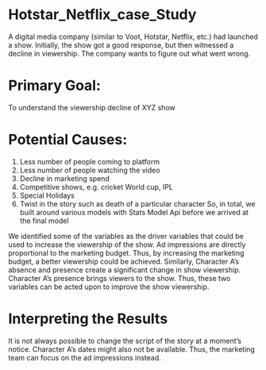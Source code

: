 # Hotstar_Netflix_case_Study
A digital media company (similar to Voot, Hotstar, Netflix, etc.) had launched a show. Initially, the show got a good response, but then witnessed a decline in viewership. 
The company wants to figure out what went wrong.

# Primary Goal:
To understand the viewership decline of XYZ show

# Potential Causes:
1. Less number of people coming to platform
2. Less number of people watching the video
3. Decline in marketing spend
4. Competitive shows, e.g. cricket World cup, IPL
5. Special Holidays
6. Twist in the story such as death of a particular character
So, in total, we built around various models with Stats Model Api before we arrived at the final model

We identified some of the variables as the driver variables that could be used to increase the viewership of the show. 
Ad impressions are directly proportional to the marketing budget. Thus, by increasing the marketing budget, a better viewership could be achieved. Similarly, 
Character A’s absence and presence create a significant change in show viewership. Character A’s presence brings viewers to the show.
 Thus, these two variables can be acted upon to improve the show viewership.

# Interpreting the Results
It is not always possible to change the script of the story at a moment’s notice. Character A’s dates might also not be available.
 Thus, the marketing team can focus on the ad impressions instead.
